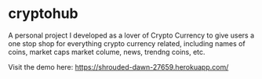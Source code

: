 # cryptohub

A personal project I developed as a lover of Crypto Currency to give users a one stop shop for everything crypto currency related, including names of coins, market caps     market colume, news, trendng coins, etc.

Visit the demo here: https://shrouded-dawn-27659.herokuapp.com/
